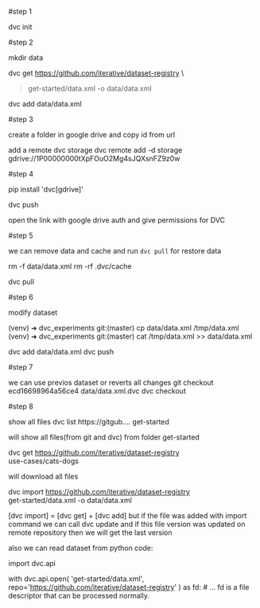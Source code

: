 #step 1

dvc init

#step 2

mkdir data

dvc get https://github.com/iterative/dataset-registry \
> get-started/data.xml -o data/data.xml

dvc add data/data.xml

#step 3

create a folder in google drive and copy id from url

add a remote dvc storage
dvc remote add -d storage gdrive://1P00000000tXpFOuO2Mg4sJQXsnFZ9z0w

#step 4

pip install 'dvc[gdrive]'

dvc push

open the link with google drive auth and give permissions for DVC

#step 5

we can remove data and cache and run `dvc pull` for restore data

rm -f data/data.xml
rm -rf .dvc/cache

dvc pull

#step 6

modify dataset

(venv) ➜  dvc_experiments git:(master) cp data/data.xml /tmp/data.xml
(venv) ➜  dvc_experiments git:(master) cat /tmp/data.xml >> data/data.xml

dvc add data/data.xml
dvc push

#step 7

we can use previos dataset or reverts all changes
git checkout ecd16698964a56ce4 data/data.xml.dvc 
dvc checkout


#step 8

show all files
dvc list https://gitgub.... get-started

will show all files(from git and dvc) from folder get-started

dvc get https://github.com/iterative/dataset-registry \
          use-cases/cats-dogs

will download all files

dvc import https://github.com/iterative/dataset-registry \
             get-started/data.xml -o data/data.xml

[dvc import] = [dvc get] + [dvc add]
but if the file was added with import command we can call
dvc update
and if this file version was updated on remote repository then we will get the last version

also we can read dataset from python code:

import dvc.api

with dvc.api.open(
        'get-started/data.xml',
        repo='https://github.com/iterative/dataset-registry'
        ) as fd:
    # ... fd is a file descriptor that can be processed normally.


